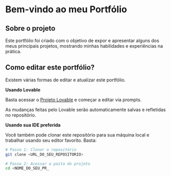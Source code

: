 # Bem-vindo ao meu Portfólio

## Sobre o projeto

Este portfólio foi criado com o objetivo de expor e apresentar alguns dos meus principais projetos, mostrando minhas habilidades e experiências na prática.

## Como editar este portfólio?

Existem várias formas de editar e atualizar este portfólio.

**Usando Lovable**

Basta acessar o [Projeto Lovable](https://lovable.dev/projects/51dac81a-8911-42f2-a26e-ccf4077bbdd1) e começar a editar via prompts.

As mudanças feitas pelo Lovable serão automaticamente salvas e refletidas no repositório.

**Usando sua IDE preferida**

Você também pode clonar este repositório para sua máquina local e trabalhar usando seu editor favorito. Basta:

```sh
# Passo 1: Clonar o repositório
git clone <URL_DO_SEU_REPOSITORIO>

# Passo 2: Acessar a pasta do projeto
cd <NOME_DO_SEU_PR_

